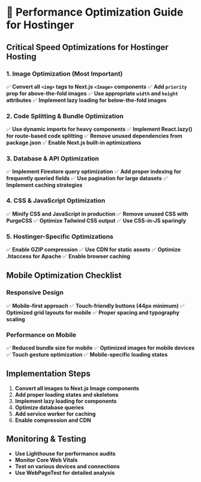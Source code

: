 # 🚀 Performance Optimization Guide for Hostinger

## **Critical Speed Optimizations for Hostinger Hosting**

### **1. Image Optimization (Most Important)**
✅ **Convert all `<img>` tags to Next.js `<Image>` components**
✅ **Add `priority` prop for above-the-fold images**
✅ **Use appropriate `width` and `height` attributes**
✅ **Implement lazy loading for below-the-fold images**

### **2. Code Splitting & Bundle Optimization**
✅ **Use dynamic imports for heavy components**
✅ **Implement React.lazy() for route-based code splitting**
✅ **Remove unused dependencies from package.json**
✅ **Enable Next.js built-in optimizations**

### **3. Database & API Optimization**
✅ **Implement Firestore query optimization**
✅ **Add proper indexing for frequently queried fields**
✅ **Use pagination for large datasets**
✅ **Implement caching strategies**

### **4. CSS & JavaScript Optimization**
✅ **Minify CSS and JavaScript in production**
✅ **Remove unused CSS with PurgeCSS**
✅ **Optimize Tailwind CSS output**
✅ **Use CSS-in-JS sparingly**

### **5. Hostinger-Specific Optimizations**
✅ **Enable GZIP compression**
✅ **Use CDN for static assets**
✅ **Optimize .htaccess for Apache**
✅ **Enable browser caching**

## **Mobile Optimization Checklist**

### **Responsive Design**
✅ **Mobile-first approach**
✅ **Touch-friendly buttons (44px minimum)**
✅ **Optimized grid layouts for mobile**
✅ **Proper spacing and typography scaling**

### **Performance on Mobile**
✅ **Reduced bundle size for mobile**
✅ **Optimized images for mobile devices**
✅ **Touch gesture optimization**
✅ **Mobile-specific loading states**

## **Implementation Steps**

1. **Convert all images to Next.js Image components**
2. **Add proper loading states and skeletons**
3. **Implement lazy loading for components**
4. **Optimize database queries**
5. **Add service worker for caching**
6. **Enable compression and CDN**

## **Monitoring & Testing**

- **Use Lighthouse for performance audits**
- **Monitor Core Web Vitals**
- **Test on various devices and connections**
- **Use WebPageTest for detailed analysis**

